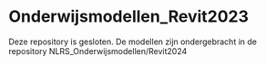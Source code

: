 # Onderwijsmodellen_Revit2023
Deze repository is gesloten. De modellen zijn ondergebracht in de repository NLRS_Onderwijsmodellen/Revit2024
